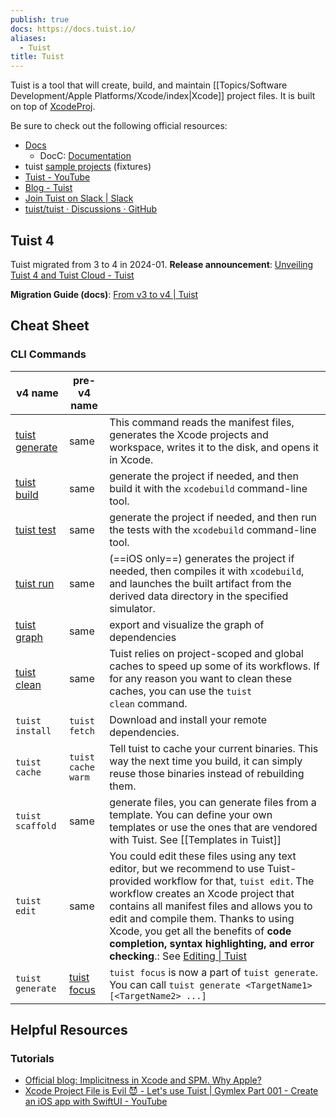 ```yaml
---
publish: true
docs: https://docs.tuist.io/
aliases:
  - Tuist
title: Tuist
---
```

Tuist is a tool that will create, build, and maintain [[Topics/Software Development/Apple Platforms/Xcode/index|Xcode]] project files. It is built on top of [XcodeProj](https://github.com/tuist/xcodeproj). 

Be sure to check out the following official resources: 
- [Docs](https://docs.tuist.io/)
	- DocC: [Documentation](https://tuist.github.io/tuist/main/documentation/projectdescription) 
- tuist [sample projects](https://github.com/tuist/tuist/tree/main/fixtures) (fixtures)
- [Tuist - YouTube](https://www.youtube.com/@tuistio/videos) 
- [Blog - Tuist](https://tuist.io/blog)
- [Join Tuist on Slack | Slack](https://join.slack.com/t/tuistapp/shared_invite/zt-1y667mjbk-s2LTRX1YByb9EIITjdLcLw) 
- [tuist/tuist · Discussions · GitHub](https://github.com/tuist/tuist/discussions) 


## Tuist 4
Tuist migrated from 3 to 4 in 2024-01.
**Release announcement**: [Unveiling Tuist 4 and Tuist Cloud - Tuist](https://tuist.io/blog/2024/02/07/unveiling-tuist-4-and-tuist-cloud/) 

**Migration Guide (docs)**: [From v3 to v4 | Tuist](https://docs.tuist.io/guide/introduction/from-v3-to-v4) 

## Cheat Sheet
### CLI Commands

| v4  name                                                               | pre-v4 name                                                |                                                                                                                                                                                                                                                                                                                                                                                                                                      |
| ---------------------------------------------------------------------- | ---------------------------------------------------------- | ------------------------------------------------------------------------------------------------------------------------------------------------------------------------------------------------------------------------------------------------------------------------------------------------------------------------------------------------------------------------------------------------------------------------------------ |
| [tuist generate](https://docs.tuist.io/guide/automation/generate.html) | same                                                       | This command reads the manifest files, generates the Xcode projects and workspace, writes it to the disk, and opens it in Xcode.                                                                                                                                                                                                                                                                                                     |
| [tuist build](https://docs.tuist.io/guide/automation/build.html)       | same                                                       | generate the project if needed, and then build it with the `xcodebuild` command-line tool.                                                                                                                                                                                                                                                                                                                                           |
| [tuist test](https://docs.tuist.io/guide/automation/test.html)         | same                                                       | generate the project if needed, and then run the tests with the `xcodebuild` command-line tool.                                                                                                                                                                                                                                                                                                                                      |
| [tuist run](https://docs.tuist.io/guide/automation/run.html)           | same                                                       | (==iOS only==) generates the project if needed, then compiles it with `xcodebuild`, and launches the built artifact from the derived data directory in the specified simulator.                                                                                                                                                                                                                                                      |
| [tuist graph](https://docs.tuist.io/guide/automation/graph.html)       | same                                                       | export and visualize the graph of dependencies                                                                                                                                                                                                                                                                                                                                                                                       |
| [tuist clean](https://docs.tuist.io/guide/automation/clean.html)       | same                                                       | Tuist relies on project-scoped and global caches to speed up some of its workflows. If for any reason you want to clean these caches, you can use the `tuist clean` command.                                                                                                                                                                                                                                                         |
| `tuist install`                                                        | `tuist fetch`                                              | Download and install your remote dependencies.                                                                                                                                                                                                                                                                                                                                                                                       |
| `tuist cache`                                                          | `tuist cache warm`                                         | Tell tuist to cache your current binaries. This way the next time you build, it can simply reuse those binaries instead of rebuilding them.                                                                                                                                                                                                                                                                                          |
| `tuist scaffold`                                                       | same                                                       | generate files, you can generate files from a template. You can define your own templates or use the ones that are vendored with Tuist. See [[Templates in Tuist]]                                                                                                                                                                                                                                                                   |
| `tuist edit`                                                           | same                                                       | You could edit these files using any text editor, but we recommend to use Tuist-provided workflow for that, `tuist edit`. The workflow creates an Xcode project that contains all manifest files and allows you to edit and compile them. Thanks to using Xcode, you get all the benefits of **code completion, syntax highlighting, and error checking**.: See [Editing \| Tuist](https://docs.tuist.io/guide/project/editing.html) |
| `tuist generate`                                                       | [tuist focus](https://docs.old.tuist.io/2/commands/focus/) | `tuist focus` is now a part of `tuist generate`. You can call `tuist generate <TargetName1> [<TargetName2> ...]`                                                                                                                                                                                                                                                                                                                     |


## Helpful Resources
### Tutorials
- [Official blog: Implicitness in Xcode and SPM. Why Apple?](https://pepicrft.me/blog/2023/12/19/xcode-implicit-dependencies) 
- [Xcode Project File is Evil 😈 - Let's use Tuist | Gymlex Part 001 - Create an iOS app with SwiftUI - YouTube](https://www.youtube.com/watch?v=1inP-Y118p8&list=PLB8RAOcCIoizZAF3_YPGhpjIf0mA0RqB5) 